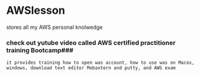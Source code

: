 # AWSlesson
stores all my AWS personal knolwedge
### check out yutube video called AWS certified practitioner training Bootcamp###
```it provides training how to open was account, how to use was on Macos, windows, download text editor Mobaxtern and putty, and AWS exam```
